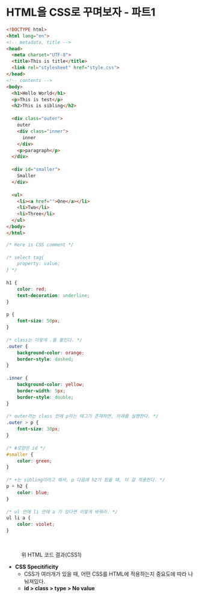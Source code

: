 # HTML을 CSS로 꾸며보자 - 파트1



```html
<!DOCTYPE html>
<html lang="en">
<!-- metadata, title -->
<head>
  <meta charset="UTF-8">
  <title>This is title</title>
  <link rel="stylesheet" href="style.css">
</head>
<!-- contents -->
<body> 
  <h1>Hello World</h1>
  <p>This is test</p>
  <h2>This is sibling</h2>

  <div class="outer">
    outer
    <div class="inner">
      inner
    </div>
    <p>paragraph</p>
  </div>
  
  <div id="smaller">
    Smaller
  </div>

  <ul>
    <li><a href="">One</a></li>
    <li>Two</li>
    <li>Three</li>
  </ul>
</body>
</html>
```

```css
/* Here is CSS comment */

/* select tag{
    property: value;
} */

h1 {
    color: red;
    text-decoration: underline;
}

p {
    font-size: 50px;
}

/* class는 이렇게 .을 붙인다. */
.outer {
    background-color: orange;
    border-style: dashed;
}

.inner {
    background-color: yellow;
    border-width: 5px;
    border-style: double;
}

/* outer라는 class 안에 p라는 태그가 존재하면, 아래를 실행한다. */
.outer > p {
    font-size: 30px;
}

/* #모양은 id */
#smaller {
    color: green;
}

/* +는 sibling이라고 해서, p 다음에 h2가 왔을 때, 이 걸 적용한다. */
p + h2 {
    color: blue;
}

/* ul 안에 li 안에 a 가 있다면 이렇게 바꿔라. */
ul li a {
    color: violet;
}
```



<figure><img src="../../.gitbook/assets/스크린샷 2023-06-24 오후 7.02.26.png" alt=""><figcaption><p>위 HTML 코드 결과(CSS1)</p></figcaption></figure>



* **CSS Specitificity**
  * CSS가 여러개가 있을 때, 어떤 CSS를 HTML에 적용하는지 중요도에 따라 나눠져있다.
  * **id > class > type > No value**



